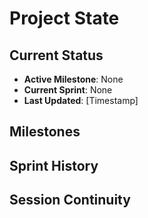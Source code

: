 # Project State

## Current Status
- **Active Milestone**: None
- **Current Sprint**: None
- **Last Updated**: [Timestamp]

## Milestones
<!-- Updated by orchestrator as milestones are created -->

## Sprint History
<!-- Global sprint tracking across all milestones -->

## Session Continuity
<!-- Information for resuming interrupted sessions -->